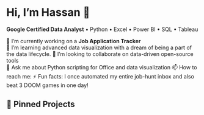 # Hi, I’m Hassan 👋

**Google Certified Data Analyst** • Python • Excel • Power BI • SQL • Tableau

🔭 I’m currently working on a **Job Application Tracker**  
🌱 I’m learning advanced data visualization with a dream of being a part of the data lifecycle.
👯 I’m looking to collaborate on data-driven open-source tools  
💬 Ask me about Python scripting for Office and data visualization
📫 How to reach me: <!-- currently fixing up my linkedIn --> 
⚡ Fun facts: I once automated my entire job-hunt inbox and also beat 3 DOOM games in one day!

## 🚩 Pinned Projects
<!-- None so far -->


